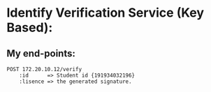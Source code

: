 # Identify Verification Service (Key Based):


## My end-points:
```
POST 172.20.10.12/verify 
    :id      => Student id {191934032196}
    :lisence => the generated signature.
```
